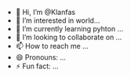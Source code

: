 - 👋 Hi, I’m @Klanfas
- 👀 I’m interested in world...
- 🌱 I’m currently learning pyhton ...
- 💞️ I’m looking to collaborate on ...
- 📫 How to reach me ...
- 😄 Pronouns: ...
- ⚡ Fun fact: ...

<!---
Klanfas/Klanfas is a ✨ special ✨ repository because its `README.md` (this file) appears on your GitHub profile.
You can click the Preview link to take a look at your changes.
--->
